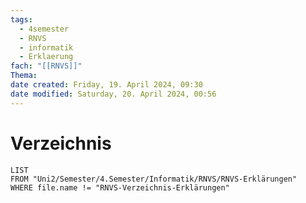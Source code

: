 ```yaml
---
tags:
  - 4semester
  - RNVS
  - informatik
  - Erklaerung
fach: "[[RNVS]]"
Thema:
date created: Friday, 19. April 2024, 09:30
date modified: Saturday, 20. April 2024, 00:56
---
```


# Verzeichnis
```dataview
LIST
FROM "Uni2/Semester/4.Semester/Informatik/RNVS/RNVS-Erklärungen"
WHERE file.name != "RNVS-Verzeichnis-Erklärungen"
```

